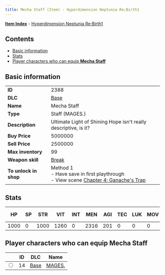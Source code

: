 ```yaml
---
title: Mecha Staff (Item) - Hyperdimension Neptunia Re;Birth1
---
```


[**Item Index**](/neptunia/rb1/item/index.html) - [Hyperdimension Neptunia Re;Birth1](/neptunia/rb1)

## Contents

- [Basic information](#basic-information)
- [Stats](#stats)
- [Player characters who can equip **Mecha Staff**](#player-characters-who-can-equip-mecha-staff)

## Basic information

|   |   |
| -- | -- |
| **ID** | 2388 |
| **DLC** | [Base](/neptunia/rb1/dlc/1-base.html) |
| **Name** | Mecha Staff |
| **Type** | Staff (MAGES.) |
| **Description** | Ultimate Light of Shining Hope isn't really descriptive, is it? |
| **Buy Price** | 5000000 |
| **Sell Price** | 2500000 |
| **Max inventory** | 99 |
| **Weapon skill** | [Break](/neptunia/rb1/skill/1-2803-break.html) |
| **To unlock in shop** | Method 1<br />- Have save in first playthrough<br />- View scene [Chapter 4: Ganache's Trap](/neptunia/rb1/scene/1-417-chapter-4-ganaches-trap.html) |


## Stats

| HP | SP | STR | VIT | INT | MEN | AGI | TEC | LUK | MOV | Fire res. | Ice res. | Wind res. | Lightning res. |
| -- | -- | --- | --- | --- | --- | --- | --- | --- | --- | --------- | -------- | --------- | -------------- |
| 1000 | 0 | 1000 | 1260 | 0 | 2316 | 201 | 0 | 0 | 0 | 0 | 0 | 0 | 0 |


## Player characters who can equip **Mecha Staff**

|    | ID | DLC | Name |
| -- | -- | --- | ---- |
| <input type="checkbox" id="rb1-player-1-14" class="trackbox" /> | 14 | [Base](/neptunia/rb1/dlc/1-base.html) | [MAGES.](/neptunia/rb1/player/1-14-mages.html) |
